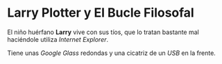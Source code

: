 # Larry Plotter y El Bucle Filosofal

El niño huérfano **Larry** vive con sus tíos, que lo tratan bastante mal
haciéndole utiliza *Internet Explorer*. 

Tiene unas *Google Glass* redondas y una cicatriz de un *USB* en la frente.

